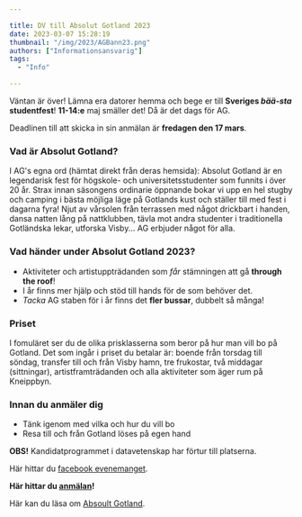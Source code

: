 ```yaml
---

title: DV till Absolut Gotland 2023
date: 2023-03-07 15:28:19
thumbnail: "/img/2023/AGBann23.png"
authors: ["Informationsansvarig"]
tags: 
  - "Info"

---
```

Väntan är över! Lämna era datorer hemma och bege er till **Sveriges *bää-sta* studentfest**!
**11-14:e** maj smäller det! Då är det dags för AG. 

Deadlinen till att skicka in sin anmälan är **fredagen den 17 mars**.

### Vad är Absolut Gotland?
I AG's egna ord (hämtat direkt från deras hemsida): 
Absolut Gotland är en legendarisk fest för högskole- och universitetsstudenter som funnits i över 20 år. Strax innan säsongens ordinarie öppnande bokar vi upp en hel stugby och camping i bästa möjliga läge på Gotlands kust och ställer till med fest i dagarna fyra! Njut av vårsolen från terrassen med något drickbart i handen, dansa natten lång på nattklubben, tävla mot andra studenter i traditionella Gotländska lekar, utforska Visby... AG erbjuder något för alla.

### Vad händer under Absolut Gotland 2023? 
* Aktiviteter och artistuppträdanden som *får* stämningen att gå **through the roof**!
* I år finns mer hjälp och stöd till hands för de som behöver det.
* *Tacka* AG staben för i år finns det **fler bussar**, dubbelt så många! 

### Priset
I fomuläret ser du de olika prisklasserna som beror på hur man vill bo på Gotland. 
Det som ingår i priset du betalar är: boende från torsdag till söndag, transfer till och från Visby hamn, tre frukostar, två middagar (sittningar), artistframträdanden och alla aktiviteter som äger rum på Kneippbyn.

### Innan du anmäler dig
* Tänk igenom med vilka och hur du vill bo
* Resa till och från Gotland löses på egen hand

**OBS!** Kandidatprogrammet i datavetenskap har förtur till platserna. 

Här hittar du [facebook evenemanget](https://www.facebook.com/events/156630360571643?acontext=%7B%22event_action_history%22%3A[%7B%22extra_data%22%3A%22%22%2C%22mechanism%22%3A%22your_upcoming_events_unit%22%2C%22surface%22%3A%22bookmark%22%7D%2C%7B%22extra_data%22%3A%22%22%2C%22mechanism%22%3A%22your_upcoming_events_unit%22%2C%22surface%22%3A%22bookmark%22%7D%2C%7B%22extra_data%22%3A%22%22%2C%22mechanism%22%3A%22your_upcoming_events_unit%22%2C%22surface%22%3A%22bookmark%22%7D]%2C%22ref_notif_type%22%3Anull%7D). 

**Här hittar du [anmälan](https://forms.gle/Pt1mLWZHbJ2pVMAS6)!**

Här kan du läsa om [Absoult Gotland](https://absolutgotland.se/allt-om).
